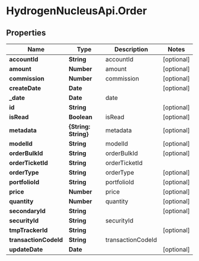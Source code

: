 # HydrogenNucleusApi.Order

## Properties
Name | Type | Description | Notes
------------ | ------------- | ------------- | -------------
**accountId** | **String** | accountId | [optional] 
**amount** | **Number** | amount | [optional] 
**commission** | **Number** | commission | [optional] 
**createDate** | **Date** |  | [optional] 
**_date** | **Date** | date | 
**id** | **String** |  | [optional] 
**isRead** | **Boolean** | isRead | [optional] 
**metadata** | **{String: String}** | metadata | [optional] 
**modelId** | **String** | modelId | [optional] 
**orderBulkId** | **String** | orderBulkId | [optional] 
**orderTicketId** | **String** | orderTicketId | 
**orderType** | **String** | orderType | [optional] 
**portfolioId** | **String** | portfolioId | [optional] 
**price** | **Number** | price | [optional] 
**quantity** | **Number** | quantity | [optional] 
**secondaryId** | **String** |  | [optional] 
**securityId** | **String** | securityId | 
**tmpTrackerId** | **String** |  | [optional] 
**transactionCodeId** | **String** | transactionCodeId | 
**updateDate** | **Date** |  | [optional] 


